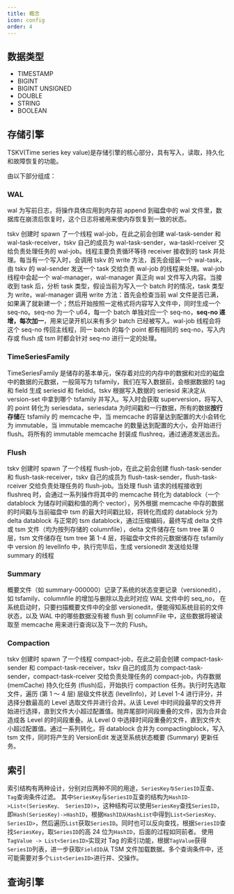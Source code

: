 ```yaml
---
title: 概念
icon: config
order: 4
---
```


## 数据类型

- TIMESTAMP
- BIGINT
- BIGINT UNSIGNED
- DOUBLE
- STRING
- BOOLEAN

## 存储引擎

TSKV(Time series key value)是存储引擎的核心部分，具有写入，读取，持久化和故障恢复的功能。

由以下部分组成：

### WAL

wal 为写前日志，将操作具体应用到内存前 append 到磁盘中的 wal 文件里，数据库在崩溃后恢复时，这个日志将被用来使内存恢复到一致的状态。

tskv 创建时 spawn 了一个线程 wal-job，在此之前会创建 wal-task-sender 和 wal-task-receiver，tskv 自己的成员为 wal-task-sender，wa-taskl-rceiver 交给负责处理任务的 wal-job。线程主要负责循环等待 receiver 接收到的 task 并处理。每当有一个写入时，会调用 tskv 的 write 方法，首先会组装一个 wal-task，由 tskv 的 wal-sender 发送一个 task 交给负责 wal-job 的线程来处理。wal-job 线程中会起一个 wal-manager，wal-manager 真正向 wal 文件写入内容。当接收到 task 后，分析 task 类型，假设当前为写入一个 batch 时的情况，task 类型为 write，wal-manager 调用 write 方法：首先会检查当前 wal 文件是否已满，如果满了就新建一个；然后开始按照一定格式将内容写入文件中，同时生成一个 seq-no。seq-no 为一个 u64，每一个 batch 单独对应一个 seq-no，**seq-no 递增，每次加一**，用来记录开机以来有多少 batch 已经被写入。wal-job 线程会将这个 seq-no 传回主线程，同一 batch 的每个 point 都有相同的 seq-no，写入内存或 flush 成 tsm 时都会针对 seq-no 进行一定的处理。

### TimeSeriesFamily

TimeSeriesFamily 是储存的基本单元，保存着对应的内存中的数据和对应的磁盘中的数据的元数据，一般简写为 tsfamily，我们在写入数据前，会根据数据的 tag 和 field 生成 seriesid 和 fieldid。tskv 根据写入数据的 seriesid 来决定从 version-set 中拿到哪个 tsfamily 并写入。写入时会获取 superversion，将写入的 point 转化为 seriesdata，seriesdata 为时间戳和一行数据，所有的数据**按行存储**在 tsfamily 的 memcache 中，当 memcache 的容量达到配置的大小会转化为 immutable，当 immutable memcache 的数量达到配置的大小，会开始进行 flush。将所有的 immutable memcache 封装成 flushreq，通过通道发送出去。

### Flush

tskv 创建时 spawn 了一个线程 flush-job，在此之前会创建 flush-task-sender 和 flush-task-receiver，tskv 自己的成员为 flush-task-sender，flush-task-rceiver 交给负责处理任务的 flush-job。当处理 flush 请求的线程接收到 flushreq 时，会通过一系列操作将其中的 memcache 转化为 datablock（一个 datablock 为储存时间戳和值的两个 vector），另外根据 memcache 中存的数据的时间戳与当前磁盘中 tsm 的最大时间戳比较，将转化而成的 datablock 分为 delta datablock 与正常的 tsm datablock，通过压缩编码，最终写成 delta 文件或 tsm 文件（均为按列存储的 columnfile），delta 文件储存在 tsm tree 第 0 层，tsm 文件储存在 tsm tree 第 1-4 层，将磁盘中文件的元数据储存在 tsfamily 中 version 的 levelInfo 中，执行完毕后，生成 versionedit 发送给处理 summary 的线程

### Summary

概要文件（如 summary-000000）记录了系统的状态变更记录（versionedit），如 tsfamily、columnfile 的增加与删除以及此时对应 WAL 文件中的 seq_no， 在系统启动时，只要扫描概要文件中的全部 versionedit，便能得知系统目前的文件状态，以及 WAL 中的哪些数据没有被 flush 到 columnFile 中，这些数据将被读取至 memcache 用来进行查询以及下一次的 Flush。

### Compaction

tskv 创建时 spawn 了一个线程 compact-job，在此之前会创建 compact-task-sender 和 compact-task-receiver，tskv 自己的成员为 compact-task-sender，compact-task-rceiver 交给负责处理任务的 compact-job，内存数据 (memCache) 持久化任务 (flush)后，开始执行 compaction 任务。执行时先选取文件，遍历 (第 1 ～ 4 层) 层级文件状态 (levelInfo)，对 Level 1-4 进行评分，并选择分数最高的 Level 选取文件并进行合并。从该 Level 中时间段最早的文件开始进行选择，直到文件大小超过配置值。抛弃尾部时间段重叠的文件，因为合并会造成各 Level 的时间段重叠。从 Level 0 中选择时间段重叠的文件，直到文件大小超过配置值。通过一系列转化，将 datablock 合并为 compactingblock，写入 tsm 文件，同时将产生的 VersionEdit 发送至系统状态概要 (Summary) 更新任务。

## 索引

索引结构有两种设计，分别对应两种不同的用途，`SeriesKey与SeriesID`互查、`Tag`查询条件过滤。
其中`SeriesKey`与`SeriesID`互查的结构为`HashID->List<(SeriesKey、 SeriesID)>`，这种结构可以使用`SeriesKey`查找`SeriesID`，即`Hash(SeriesKey)->HashID`，根据`HashID从HashList`中得到`List<SeriesKey、SeriesID>`，然后遍历`List`获取`SeriesID`。同时也可以反向查找，根据`SeriesID`查找`SeriesKey`，取`SeriesID`的高 24 位为`HashID`，后面的过程如同前者。
使用`TagValue -> List<SeriesID>`实现对 Tag 的索引功能，根据`TagValue`获得`SeriesID`列表，进一步获取`FieldID`从 TSM 文件加载数据。多个查询条件中，还可能需要对多个`List<SeriesID>`进行并、交操作。

## 查询引擎
